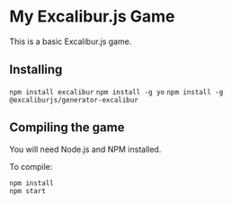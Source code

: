 # My Excalibur.js Game

This is a basic Excalibur.js game.

## Installing

`npm install excalibur`
`npm install -g yo`
`npm install -g @excaliburjs/generator-excalibur`

## Compiling the game

You will need Node.js and NPM installed.

To compile:

    npm install
    npm start